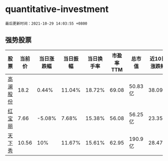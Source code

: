 # quantitative-investment

`最后更新时间：2021-10-29 14:03:55 +0800`

## 强势股票

|股票|当前价|当日涨跌幅|当日振幅|当日换手率|市盈率TTM|总市值|近10日涨跌幅|
|----|----|----|----|----|----|----|----|
|[高澜股份](https://xueqiu.com/S/SZ300499)|18.2|0.44%|11.04%|18.72%|69.08|50.83亿|38.09%|
|[红宝丽](https://xueqiu.com/S/SZ002165)|7.66|-5.08%|7.68%|15.38%|56.08|56.25亿|23.35%|
|[天下秀](https://xueqiu.com/S/SH600556)|10.56|10%|11.67%|15.61%|62.95|190.9亿|28.47%|
